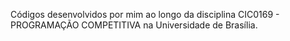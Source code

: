 Códigos desenvolvidos por mim ao longo da disciplina CIC0169 - PROGRAMAÇÃO COMPETITIVA na Universidade de Brasília.

